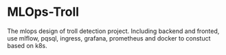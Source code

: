 # MLOps-Troll
The mlops design of troll detection project. Including backend and fronted, use mlflow, pqsql, ingress, grafana, prometheus and docker to constuct based on k8s.
